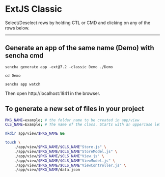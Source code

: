 # ExtJS Classic

Select/Deselect rows by holding CTL or CMD and clicking on any of the rows below.

---

Generate an app of the same name (Demo) with sencha cmd
-------------------------------------------------------

```shell
sencha generate app -ext@7.2 -classic Demo ./Demo

cd Demo

sencha app watch
```

Then open http://localhost:1841 in the browser.

To generate a new set of files in your project
---------------------------------------------

```bash
PKG_NAME=example; # the folder name to be created in app/view
CLS_NAME=Example; # The name of the class. Starts with an uppercase letter

mkdir app/view/$PKG_NAME &&

touch \
    ./app/view/$PKG_NAME/$CLS_NAME"Store.js" \
    ./app/view/$PKG_NAME/$CLS_NAME"StoreModel.js" \
    ./app/view/$PKG_NAME/$CLS_NAME"View.js" \
    ./app/view/$PKG_NAME/$CLS_NAME"ViewModel.js" \
    ./app/view/$PKG_NAME/$CLS_NAME"ViewController.js" \
    ./app/view/$PKG_NAME/data.json
```